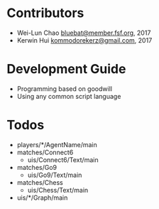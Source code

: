 Contributors
============
* Wei-Lun Chao <bluebat@member.fsf.org>, 2017
* Kerwin Hui <kommodorekerz@gmail.com>, 2017

Development Guide
=================
* Programming based on goodwill
* Using any common script language

Todos
=====
* players/*/AgentName/main
* matches/Connect6
	* uis/Connect6/Text/main
* matches/Go9
	* uis/Go9/Text/main
* matches/Chess
	* uis/Chess/Text/main
* uis/*/Graph/main
